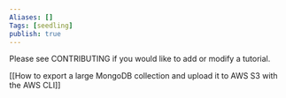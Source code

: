 ```yaml
---
Aliases: []
Tags: [seedling]
publish: true
---
```


Please see CONTRIBUTING if you would like to add or modify a tutorial.

[[How to export a large MongoDB collection and upload it to AWS S3 with the AWS CLI]]